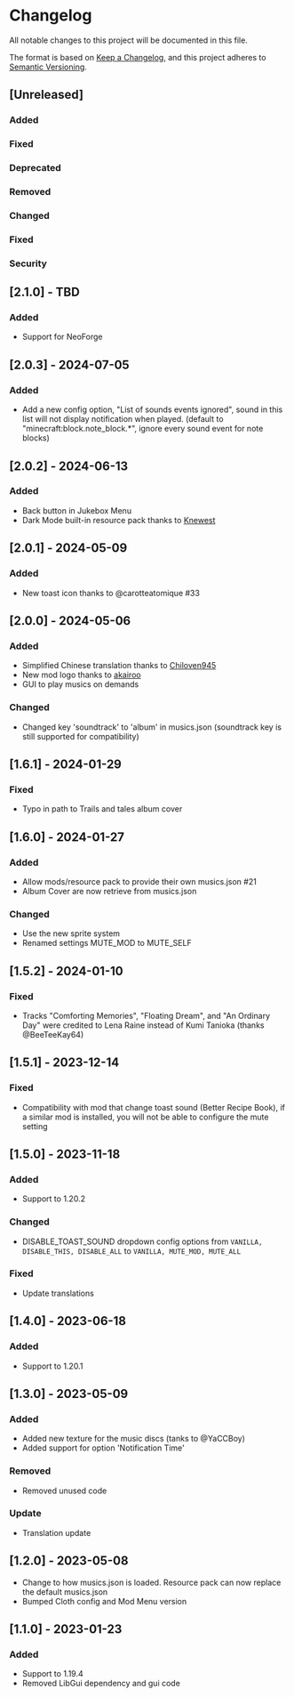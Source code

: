 # Changelog

All notable changes to this project will be documented in this file.

The format is based on [Keep a Changelog](https://keepachangelog.com/en/1.0.0/),
and this project adheres to [Semantic Versioning](https://semver.org/spec/v2.0.0.html).

## [Unreleased]

### Added

### Fixed

### Deprecated

### Removed

### Changed

### Fixed

### Security

## [2.1.0] - TBD

### Added

- Support for NeoForge

## [2.0.3] - 2024-07-05

### Added

- Add a new config option, "List of sounds events ignored", sound in this list will not display notification when
  played. (default to "minecraft:block.note_block.*", ignore every sound event for note blocks)

## [2.0.2] - 2024-06-13

### Added

- Back button in Jukebox Menu
- Dark Mode built-in resource pack thanks to [Knewest](https://github.com/Knewest)

## [2.0.1] - 2024-05-09

### Added

- New toast icon thanks to @carotteatomique #33

## [2.0.0] - 2024-05-06

### Added

- Simplified Chinese translation thanks to [Chiloven945](https://github.com/Chiloven945)
- New mod logo thanks to [akairoo](https://dribbble.com/akairoo)
- GUI to play musics on demands

### Changed

- Changed key 'soundtrack' to 'album' in musics.json (soundtrack key is still supported for compatibility)

## [1.6.1] - 2024-01-29

### Fixed

- Typo in path to Trails and tales album cover

## [1.6.0] - 2024-01-27

### Added

- Allow mods/resource pack to provide their own musics.json #21
- Album Cover are now retrieve from musics.json

### Changed

- Use the new sprite system
- Renamed settings MUTE_MOD to MUTE_SELF

## [1.5.2] - 2024-01-10

### Fixed

- Tracks "Comforting Memories", "Floating Dream", and "An Ordinary Day" were credited to Lena Raine instead of Kumi
  Tanioka (thanks @BeeTeeKay64)

## [1.5.1] - 2023-12-14

### Fixed

- Compatibility with mod that change toast sound (Better Recipe Book), if a similar mod is installed, you will not be
  able to configure the mute setting

## [1.5.0] - 2023-11-18

### Added

- Support to 1.20.2

### Changed

- DISABLE_TOAST_SOUND dropdown config options from `VANILLA, DISABLE_THIS, DISABLE_ALL` to `VANILLA, MUTE_MOD, MUTE_ALL`

### Fixed

- Update translations

## [1.4.0] - 2023-06-18

### Added

- Support to 1.20.1

## [1.3.0] - 2023-05-09

### Added

- Added new texture for the music discs (tanks to @YaCCBoy)
- Added support for option 'Notification Time'

### Removed

- Removed unused code

### Update

- Translation update

## [1.2.0] - 2023-05-08

- Change to how musics.json is loaded. Resource pack can now replace the default musics.json
- Bumped Cloth config and Mod Menu version

## [1.1.0] - 2023-01-23

### Added

- Support to 1.19.4
- Removed LibGui dependency and gui code